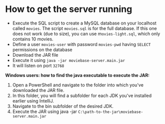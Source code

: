 # How to get the server running

- Execute the SQL script to create a MySQL database on your localhost called `movies`.
  The script `movies.sql` is for the full database. If this one does not work (due to size), you can use m`ovies-light.sql`, which only contains 10 movies.
- Define a user `movies-user` with password `movies-pwd` having `SELECT` permissions on the database
- Download the JAR file
- Execute it using `java -jar moviebase-server.main.jar`
- It will listen on port `32768`

**Windows users: how to find the java executable to execute the JAR:**

1. Open a PowerShell and navigate to the folder into which you've downloaded the JAR file.
2. In this folder, you will find a subfolder for each JDK you've installed earlier using IntelliJ.
3. Navigate to the bin subfolder of the desired JDK.
4. Execute the JAR using java -jar `C:\path-to-the-jar\moviebase-server.main.jar`
